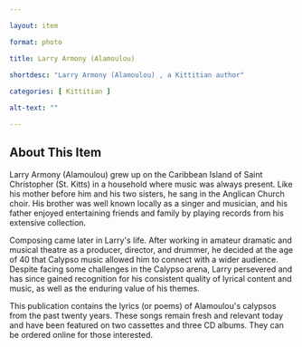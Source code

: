 ```yaml
--- 

layout: item

format: photo 

title: Larry Armony (Alamoulou)  
 
shortdesc: "Larry Armony (Alamoulou) , a Kittitian author"

categories: [ Kittitian ] 

alt-text: ""

--- 
```


## About This Item 

Larry Armony (Alamoulou) grew up on the Caribbean Island of Saint Christopher (St. Kitts) in a household where music was always present. Like his mother before him and his two sisters, he sang in the Anglican Church choir. His brother was well known locally as a singer and musician, and his father enjoyed entertaining friends and family by playing records from his extensive collection.

Composing came later in Larry's life. After working in amateur dramatic and musical theatre as a producer, director, and drummer, he decided at the age of 40 that Calypso music allowed him to connect with a wider audience. Despite facing some challenges in the Calypso arena, Larry persevered and has since gained recognition for his consistent quality of lyrical content and music, as well as the enduring value of his themes.

This publication contains the lyrics (or poems) of Alamoulou's calypsos from the past twenty years. These songs remain fresh and relevant today and have been featured on two cassettes and three CD albums. They can be ordered online for those interested.
